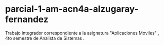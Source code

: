 # parcial-1-am-acn4a-alzugaray-fernandez
Trabajo integrador correspondiente a la asignatura "Aplicaciones Moviles" , 4to semestre de Analista de Sistemas .
